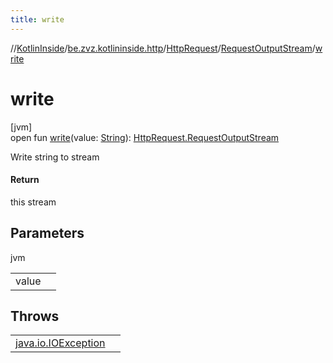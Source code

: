 ```yaml
---
title: write
---
```

//[KotlinInside](../../../../index.html)/[be.zvz.kotlininside.http](../../index.html)/[HttpRequest](../index.html)/[RequestOutputStream](index.html)/[write](write.html)



# write



[jvm]\
open fun [write](write.html)(value: [String](https://docs.oracle.com/javase/7/docs/api/java/lang/String.html)): [HttpRequest.RequestOutputStream](index.html)



Write string to stream



#### Return



this stream



## Parameters


jvm

| | |
|---|---|
| value |  |



## Throws


| | |
|---|---|
| [java.io.IOException](https://docs.oracle.com/javase/7/docs/api/java/io/IOException.html) |  |



